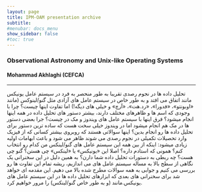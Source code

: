 ```yaml
---
layout: page
title: IPM-OAM presentation archive
subtitle: 
#menubar: docs_menu
show_sidebar: false
#toc: true
---
```


### Observational Astronomy and Unix-like Operating Systems
#### Mohammad Akhlaghi (CEFCA)

---
تحلیل داده ها در نجوم رصدی تقریبا به طور منحصر به فرد در سیستم عامل یونیکس مانند اتفاق می افتد و به طور خاص در سیستم عامل های آزادی مثل گنو/لینوکس (مانند «اوبونتو»، «فدورا»، «رد.هت»، «آرچ» و خیلی های دیگه!) اما تفاوت اینها چیست؟ چرا با وجودی که اسم ها و ظاهرهای مختلف دارند، بیشتر دستور های تحلیل داده در همه اینها انجام میشود؟ فرق اینها با سیستم عامل های ویندوز و مک در چیست؟ جرا بعضی دستور ها در مک هم انجام میشود اما در ویندوز خیلی سخت هست که ساده ترین دستور برای تحلیل داده ها رو انجام بدین؟ اینها سوالاتی هستند که روبروی بیشتر کسانی که از فیزیک وارد تحصیلات تکمیلی در نجوم رصدی می شوند ظاهر می شود و باعث ابهامات اولیه زیادی میشود: اینکه از بین همه این سیستم عامل های گنو/لینکس من کدام رو انتخاب کنم؟ همونی که استادم داره؟ اصلا این «یونیکس» یا «لینکس» چی هستن؟ گنو چی هست؟ چه ربطی به دستورات تحلیل داده شما دارن؟ به همین دلیل در این سخنرانی یک نگاهی از سطح بالا به مساله سیستم عامل های می اندازیم، ریشه تمام این تفاوت ها رو بررسی می کنیم و جوابی به همه سوالات مطرح شده بالا می دهیم. این مقدمه ای خواهد شد برای سخنرانی های بعدی که ابزارهای تحلیل داده ها در این سیستم عامل های یونیکس.مانند (و به طور خاص گنو/لینکس) را مرور خواهیم کرد.
